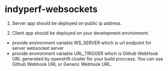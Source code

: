 # indyperf-websockets

1. Server app should be deployed on public ip address.

2. Client app should be deployed on your development environment.
  - provide environment variable WS_SERVER which is url endpoint for server websocket server 
  - provide environment variable URL_TRIGGER which is Github WebHook URL generated by openshift cluster for your build proccess. You can use Github Webhook URL or Generic Webhook URL.
